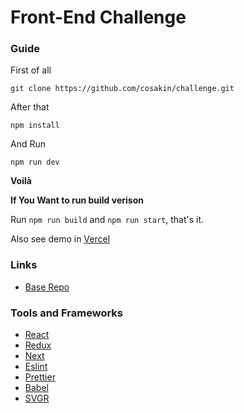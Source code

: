 # Front-End Challenge

### Guide

First of all

```
git clone https://github.com/cosakin/challenge.git
```

After that

```
npm install
```

And Run

```
npm run dev
```

**Voilà**

**If You Want to run build verison**

Run `npm run build` and `npm run start`, that's it.

Also see demo in [Vercel](https://challenge-git-dev-cosakin.vercel.app/)

### Links

- [Base Repo](https://github.com/pankod/frontend-challenge)

### Tools and Frameworks

- [React](https://reactjs.org)
- [Redux](https://redux.js.org/)
- [Next](https://nextjs.org)
- [Eslint](https://eslint.org/)
- [Prettier](https://prettier.io/)
- [Babel](https://babeljs.io/)
- [SVGR](https://react-svgr.com/docs/cli/)
